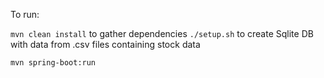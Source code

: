 To run:

`mvn clean install` to gather dependencies
`./setup.sh` to create Sqlite DB with data from .csv files containing stock data

`mvn spring-boot:run`
